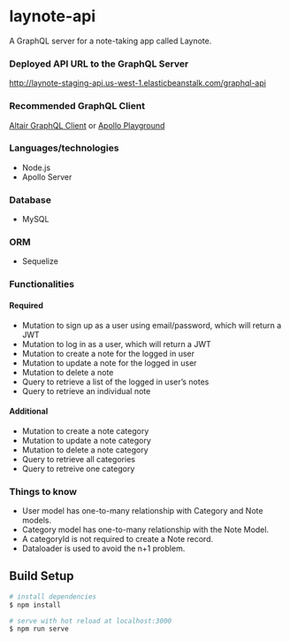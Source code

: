 # laynote-api
A GraphQL server for a note-taking app called Laynote.

### Deployed API URL to the GraphQL Server
http://laynote-staging-api.us-west-1.elasticbeanstalk.com/graphql-api

### Recommended GraphQL Client
[Altair GraphQL Client](https://altair.sirmuel.design/) or 
[Apollo Playground](http://laynote-staging-api.us-west-1.elasticbeanstalk.com/graphql-api)

### Languages/technologies
  - Node.js
  - Apollo Server
### Database
  - MySQL
  
### ORM
  - Sequelize
  
### Functionalities
  #### Required
  - Mutation to sign up as a user using email/password, which will return a JWT
  - Mutation to log in as a user, which will return a JWT
  - Mutation to create a note for the logged in user
  - Mutation to update a note for the logged in user
  - Mutation to delete a note
  - Query to retrieve a list of the logged in user’s notes
  - Query to retrieve an individual note
  
 #### Additional
  - Mutation to create a note category
  - Mutation to update a note category
  - Mutation to delete a note category
  - Query to retrieve all categories
  - Query to retreive one category
  
### Things to know
  - User model has one-to-many relationship with Category and Note models.
  - Category model has one-to-many relationship with the Note Model.
  - A categoryId is not required to create a Note record.
  - Dataloader is used to avoid the n+1 problem.

## Build Setup

``` bash
# install dependencies
$ npm install

# serve with hot reload at localhost:3000
$ npm run serve

```
